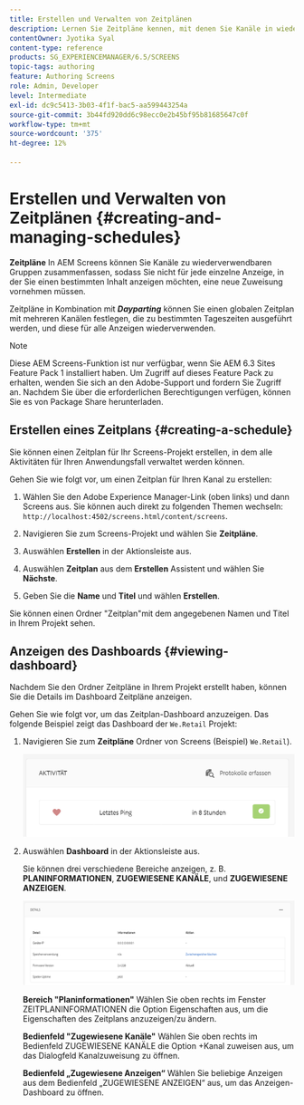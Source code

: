 ```yaml
---
title: Erstellen und Verwalten von Zeitplänen
description: Lernen Sie Zeitpläne kennen, mit denen Sie Kanäle in wiederverwendbare Gruppen einteilen können, sodass Sie nicht für jede einzelne Anzeige, in der Sie einen bestimmten Inhalt anzeigen möchten, eine neue Zuweisung vornehmen müssen.
contentOwner: Jyotika Syal
content-type: reference
products: SG_EXPERIENCEMANAGER/6.5/SCREENS
topic-tags: authoring
feature: Authoring Screens
role: Admin, Developer
level: Intermediate
exl-id: dc9c5413-3b03-4f1f-bac5-aa599443254a
source-git-commit: 3b44fd920dd6c98ecc0e2b45bf95b81685647c0f
workflow-type: tm+mt
source-wordcount: '375'
ht-degree: 12%

---
```


# Erstellen und Verwalten von Zeitplänen {#creating-and-managing-schedules}

**Zeitpläne** In AEM Screens können Sie Kanäle zu wiederverwendbaren Gruppen zusammenfassen, sodass Sie nicht für jede einzelne Anzeige, in der Sie einen bestimmten Inhalt anzeigen möchten, eine neue Zuweisung vornehmen müssen.

Zeitpläne in Kombination mit ***Dayparting*** können Sie einen globalen Zeitplan mit mehreren Kanälen festlegen, die zu bestimmten Tageszeiten ausgeführt werden, und diese für alle Anzeigen wiederverwenden.

>[!NOTE]
>
>Diese AEM Screens-Funktion ist nur verfügbar, wenn Sie AEM 6.3 Sites Feature Pack 1 installiert haben. Um Zugriff auf dieses Feature Pack zu erhalten, wenden Sie sich an den Adobe-Support und fordern Sie Zugriff an. Nachdem Sie über die erforderlichen Berechtigungen verfügen, können Sie es von Package Share herunterladen.

## Erstellen eines Zeitplans {#creating-a-schedule}

Sie können einen Zeitplan für Ihr Screens-Projekt erstellen, in dem alle Aktivitäten für Ihren Anwendungsfall verwaltet werden können.

Gehen Sie wie folgt vor, um einen Zeitplan für Ihren Kanal zu erstellen:

1. Wählen Sie den Adobe Experience Manager-Link (oben links) und dann Screens aus. Sie können auch direkt zu folgenden Themen wechseln: `http://localhost:4502/screens.html/content/screens`.
1. Navigieren Sie zum Screens-Projekt und wählen Sie **Zeitpläne**.
1. Auswählen **Erstellen** in der Aktionsleiste aus.
1. Auswählen **Zeitplan** aus dem **Erstellen** Assistent und wählen Sie **Nächste**.

1. Geben Sie die **Name** und **Titel** und wählen **Erstellen**.

Sie können einen Ordner &quot;Zeitplan&quot;mit dem angegebenen Namen und Titel in Ihrem Projekt sehen.


## Anzeigen des Dashboards {#viewing-dashboard}

Nachdem Sie den Ordner Zeitpläne in Ihrem Projekt erstellt haben, können Sie die Details im Dashboard Zeitpläne anzeigen.

Gehen Sie wie folgt vor, um das Zeitplan-Dashboard anzuzeigen. Das folgende Beispiel zeigt das Dashboard der `We.Retail` Projekt:

1. Navigieren Sie zum **Zeitpläne** Ordner von Screens (Beispiel) `We.Retail`).

   ![chlimage_1](assets/chlimage_1.png)

1. Auswählen **Dashboard** in der Aktionsleiste aus.

   Sie können drei verschiedene Bereiche anzeigen, z. B. **PLANINFORMATIONEN**, **ZUGEWIESENE KANÄLE**, und **ZUGEWIESENE ANZEIGEN**.

   ![chlimage_1-1](assets/chlimage_1-1.png)

   **Bereich &quot;Planinformationen&quot;** Wählen Sie oben rechts im Fenster ZEITPLANINFORMATIONEN die Option Eigenschaften aus, um die Eigenschaften des Zeitplans anzuzeigen/zu ändern.

   **Bedienfeld &quot;Zugewiesene Kanäle&quot;** Wählen Sie oben rechts im Bedienfeld ZUGEWIESENE KANÄLE die Option +Kanal zuweisen aus, um das Dialogfeld Kanalzuweisung zu öffnen.

   **Bedienfeld „Zugewiesene Anzeigen“** Wählen Sie beliebige Anzeigen aus dem Bedienfeld „ZUGEWIESENE ANZEIGEN“ aus, um das Anzeigen-Dashboard zu öffnen.
